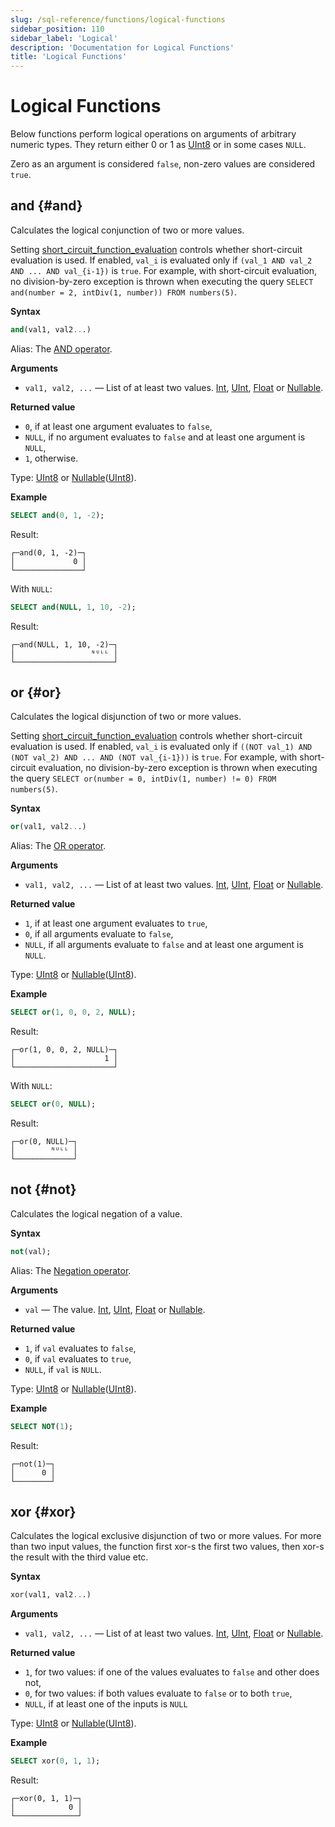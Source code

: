 ```yaml
---
slug: /sql-reference/functions/logical-functions
sidebar_position: 110
sidebar_label: 'Logical'
description: 'Documentation for Logical Functions'
title: 'Logical Functions'
---
```


# Logical Functions

Below functions perform logical operations on arguments of arbitrary numeric types. They return either 0 or 1 as [UInt8](../data-types/int-uint.md) or in some cases `NULL`.

Zero as an argument is considered `false`, non-zero values are considered `true`.

## and {#and}

Calculates the logical conjunction of two or more values. 

Setting [short_circuit_function_evaluation](/operations/settings/settings#short_circuit_function_evaluation) controls whether short-circuit evaluation is used. If enabled, `val_i` is evaluated only if `(val_1 AND val_2 AND ... AND val_{i-1})` is `true`. For example, with short-circuit evaluation, no division-by-zero exception is thrown when executing the query `SELECT and(number = 2, intDiv(1, number)) FROM numbers(5)`.

**Syntax**

``` sql
and(val1, val2...)
```

Alias: The [AND operator](../../sql-reference/operators/index.md#logical-and-operator).

**Arguments**

- `val1, val2, ...` — List of at least two values. [Int](../data-types/int-uint.md), [UInt](../data-types/int-uint.md), [Float](../data-types/float.md) or [Nullable](../data-types/nullable.md).

**Returned value**

- `0`, if at least one argument evaluates to `false`,
- `NULL`, if no argument evaluates to `false` and at least one argument is `NULL`,
- `1`, otherwise.

Type: [UInt8](../../sql-reference/data-types/int-uint.md) or [Nullable](../../sql-reference/data-types/nullable.md)([UInt8](../../sql-reference/data-types/int-uint.md)).

**Example**

``` sql
SELECT and(0, 1, -2);
```

Result:

``` text
┌─and(0, 1, -2)─┐
│             0 │
└───────────────┘
```

With `NULL`:

``` sql
SELECT and(NULL, 1, 10, -2);
```

Result:

``` text
┌─and(NULL, 1, 10, -2)─┐
│                 ᴺᵁᴸᴸ │
└──────────────────────┘
```

## or {#or}

Calculates the logical disjunction of two or more values.

Setting [short_circuit_function_evaluation](/operations/settings/settings#short_circuit_function_evaluation) controls whether short-circuit evaluation is used. If enabled, `val_i` is evaluated only if `((NOT val_1) AND (NOT val_2) AND ... AND (NOT val_{i-1}))` is `true`. For example, with short-circuit evaluation, no division-by-zero exception is thrown when executing the query `SELECT or(number = 0, intDiv(1, number) != 0) FROM numbers(5)`.

**Syntax**

``` sql
or(val1, val2...)
```

Alias: The [OR operator](../../sql-reference/operators/index.md#logical-or-operator).

**Arguments**

- `val1, val2, ...` — List of at least two values. [Int](../data-types/int-uint.md), [UInt](../data-types/int-uint.md), [Float](../data-types/float.md) or [Nullable](../data-types/nullable.md).

**Returned value**

- `1`, if at least one argument evaluates to `true`,
- `0`, if all arguments evaluate to `false`,
- `NULL`, if all arguments evaluate to `false` and at least one argument is `NULL`.

Type: [UInt8](../../sql-reference/data-types/int-uint.md) or [Nullable](../../sql-reference/data-types/nullable.md)([UInt8](../../sql-reference/data-types/int-uint.md)).

**Example**

``` sql
SELECT or(1, 0, 0, 2, NULL);
```

Result:

``` text
┌─or(1, 0, 0, 2, NULL)─┐
│                    1 │
└──────────────────────┘
```

With `NULL`:

``` sql
SELECT or(0, NULL);
```

Result:

``` text
┌─or(0, NULL)─┐
│        ᴺᵁᴸᴸ │
└─────────────┘
```

## not {#not}

Calculates the logical negation of a value.

**Syntax**

``` sql
not(val);
```

Alias: The [Negation operator](../../sql-reference/operators/index.md#logical-negation-operator).

**Arguments**

- `val` — The value. [Int](../data-types/int-uint.md), [UInt](../data-types/int-uint.md), [Float](../data-types/float.md) or [Nullable](../data-types/nullable.md).

**Returned value**

- `1`, if `val` evaluates to `false`,
- `0`, if `val` evaluates to `true`,
- `NULL`, if `val` is `NULL`.

Type: [UInt8](../../sql-reference/data-types/int-uint.md) or [Nullable](../../sql-reference/data-types/nullable.md)([UInt8](../../sql-reference/data-types/int-uint.md)).

**Example**

``` sql
SELECT NOT(1);
```

Result:

``` test
┌─not(1)─┐
│      0 │
└────────┘
```

## xor {#xor}

Calculates the logical exclusive disjunction of two or more values. For more than two input values, the function first xor-s the first two values, then xor-s the result with the third value etc.

**Syntax**

``` sql
xor(val1, val2...)
```

**Arguments**

- `val1, val2, ...` — List of at least two values. [Int](../data-types/int-uint.md), [UInt](../data-types/int-uint.md), [Float](../data-types/float.md) or [Nullable](../data-types/nullable.md).

**Returned value**

- `1`, for two values: if one of the values evaluates to `false` and other does not,
- `0`, for two values: if both values evaluate to `false` or to both `true`,
- `NULL`, if at least one of the inputs is `NULL`

Type: [UInt8](../../sql-reference/data-types/int-uint.md) or [Nullable](../../sql-reference/data-types/nullable.md)([UInt8](../../sql-reference/data-types/int-uint.md)).

**Example**

``` sql
SELECT xor(0, 1, 1);
```

Result:

``` text
┌─xor(0, 1, 1)─┐
│            0 │
└──────────────┘
```
